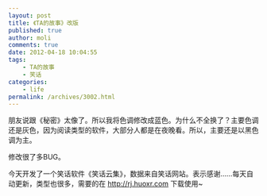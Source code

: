 ```yaml
---
layout: post
title: 《TA的故事》改版
published: true
author: moli
comments: true
date: 2012-04-18 10:04:55
tags:
    - TA的故事
    - 笑话
categories:
    - life
permalink: /archives/3002.html
---
```

[][1]朋友说跟《秘密》太像了。所以我将色调修改成蓝色。为什么不全换了？主要色调还是灰色，因为阅读类型的软件，大部分人都是在夜晚看。所以，主要还是以黑色调为主。

修改很了多BUG。

今天开发了一个笑话软件《笑话云集》，数据来自笑话网站。表示感谢……每天自动更新，类型也很多，需要的在 http://rj.huoxr.com 下载使用~

&nbsp;

 [1]: http://huoxr.com/wp-content/uploads/2012/04/2012041701.jpg